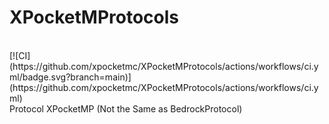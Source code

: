 # XPocketMProtocols
<br>
[![CI](https://github.com/xpocketmc/XPocketMProtocols/actions/workflows/ci.yml/badge.svg?branch=main)](https://github.com/xpocketmc/XPocketMProtocols/actions/workflows/ci.yml)
</br>
Protocol XPocketMP (Not the Same as BedrockProtocol)
